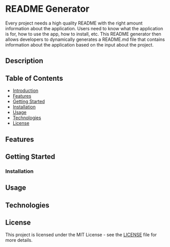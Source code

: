 # README Generator
Every project needs a high quality README with the right amount information about the application. Users need to know what the application is for, how to use the app, how to install, etc. This README generator then allows developers to dynamically generates a README.md file that contains information about the application based on the input about the project. 

## Description 

## Table of Contents
- [Introduction](#Description)
- [Features](#features)
- [Getting Started](#getting-started)
- [Installation](#installation)
- [Usage](#usage)
- [Technologies](#technologies)
- [License](#license)

## Features

## Getting Started

### Installation

## Usage

## Technologies

## License
This project is licensed under the MIT License - see the [LICENSE](#license) file for more details. 